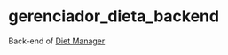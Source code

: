 # gerenciador_dieta_backend

Back-end of [Diet Manager](https://github.com/Caio-Coldebella/Diet_Manager.git)
